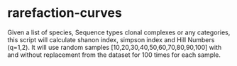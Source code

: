 # rarefaction-curves
Given a list of species, Sequence types clonal complexes or any categories, this script will calculate shanon index, simpson index and Hill Numbers (q=1,2). It will use random samples [10,20,30,40,50,60,70,80,90,100] with and without replacement from the dataset for 100 times for each sample.
